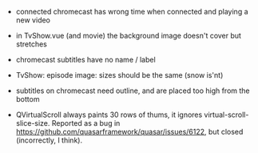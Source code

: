 - connected chromecast has wrong time when connected and playing a new video
- in TvShow.vue (and movie) the background image doesn't cover but stretches
- chromecast subtitles have no name / label
- TvShow: episode image: sizes should be the same (snow is'nt)

- subtitles on chromecast need outline, and are placed too high from the bottom

- QVirtualScroll always paints 30 rows of thums, it ignores virtual-scroll-slice-size.
  Reported as a bug in https://github.com/quasarframework/quasar/issues/6122,
  but closed (incorrectly, I think).
